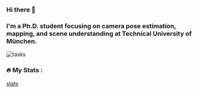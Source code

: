 ### Hi there 👋
### I'm a Ph.D. student focusing on camera pose estimation, mapping, and scene understanding at Technical University of München. 
<!--
**yanyan-li/yanyan-li** is a ✨ _special_ ✨ repository because its `README.md` (this file) appears on your GitHub profile.

Here are some ideas to get you started:

- 🔭 I’m currently working on ...
- 🌱 I’m currently learning ...
- 👯 I’m looking to collaborate on ...
- 🤔 I’m looking for help with ...
- 💬 Ask me about ...
- 📫 How to reach me: ...
- 😄 Pronouns: ...
- ⚡ Fun fact: ... 
---


-->
![tasks](venom.gif)

### :fire: My Stats :
[stats](https://github-readme-streak-stats.herokuapp.com/?user=yanyan-li)
